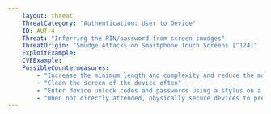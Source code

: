 ```yaml
---
    layout: threat
    ThreatCategory: "Authentication: User to Device"
    ID: AUT-4
    Threat: "Inferring the PIN/password from screen smudges"
    ThreatOrigin: "Smudge Attacks on Smartphone Touch Screens [^124]"
    ExploitExample:
    CVEExample:
    PossibleCountermeasures:
        - "Increase the minimum length and complexity and reduce the maximum lifetime of passwords and PINs to reduce the probability a smudge attack will be successful"
        - "Clean the screen of the device often"
        - "Enter device unlock codes and passwords using a stylus on a clean screen"
        - "When not directly attended, physically secure devices to prevent access by an attacker"
---
```

